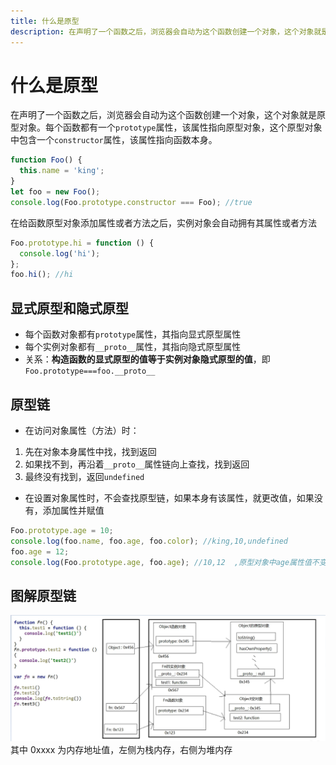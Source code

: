 ```yaml
---
title: 什么是原型
description: 在声明了一个函数之后，浏览器会自动为这个函数创建一个对象，这个对象就是原型对象。每个函数都有一个`prototype`属性，该属性指向原型对象，这个原型对象中包含一个`constructor`属性，该属性指向函数本身。
---
```


# 什么是原型

在声明了一个函数之后，浏览器会自动为这个函数创建一个对象，这个对象就是原型对象。每个函数都有一个`prototype`属性，该属性指向原型对象，这个原型对象中包含一个`constructor`属性，该属性指向函数本身。

```js
function Foo() {
  this.name = 'king';
}
let foo = new Foo();
console.log(Foo.prototype.constructor === Foo); //true
```

在给函数原型对象添加属性或者方法之后，实例对象会自动拥有其属性或者方法

```js
Foo.prototype.hi = function () {
  console.log('hi');
};
foo.hi(); //hi
```

## 显式原型和隐式原型

- 每个函数对象都有`prototype`属性，其指向显式原型属性
- 每个实例对象都有`__proto__`属性，其指向隐式原型属性
- 关系：**构造函数的显式原型的值等于实例对象隐式原型的值**，即`Foo.prototype===foo.__proto__`

## 原型链

- 在访问对象属性（方法）时：

1.  先在对象本身属性中找，找到返回
2.  如果找不到，再沿着`__proto__`属性链向上查找，找到返回
3.  最终没有找到，返回`undefined`

- 在设置对象属性时，不会查找原型链，如果本身有该属性，就更改值，如果没有，添加属性并赋值

```js
Foo.prototype.age = 10;
console.log(foo.name, foo.age, foo.color); //king,10,undefined
foo.age = 12;
console.log(Foo.prototype.age, foo.age); //10,12  ,原型对象中age属性值不变
```

## 图解原型链

![原型链图解.png](../../assets/images/md/prototype-chain.png)
其中 0xxxx 为内存地址值，左侧为栈内存，右侧为堆内存
